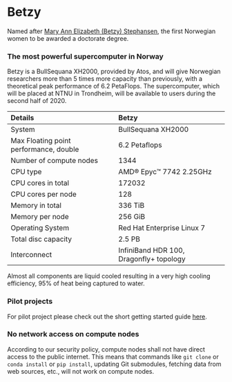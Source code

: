 # Betzy

Named after [Mary Ann Elizabeth (Betzy) Stephansen](https://en.wikipedia.org/wiki/Elizabeth_Stephansen), the first Norwegian women to be awarded a doctorate degree.


### The most powerful supercomputer in Norway

Betzy is a BullSequana XH2000, provided by Atos, and will  give Norwegian researchers more than 5 times more capacity than previously, with a theoretical peak performance of 6.2  PetaFlops. The supercomputer, which will be placed at NTNU in Trondheim, will be available to users during the second half of 2020.


| Details     | Betzy     |
| :------------- | :------------- |
| System     |BullSequana XH2000  |
| Max Floating point performance, double     |	6.2 Petaflops  |
| Number of compute nodes     |	1344  |
| CPU type     |	AMD® Epyc™ 7742 2.25GHz  |
| CPU cores in total  |	172032  |
| CPU cores per node  | 128  |
| Memory in total    |	336 TiB  |
| Memory per node    |  256 GiB  |
| Operating System   | Red Hat Enterprise Linux 7 |
| Total disc capacity     |	2.5 PB  |
| Interconnect  |	InfiniBand HDR 100, Dragonfly+ topology |

Almost all components are liquid cooled resulting in a very high cooling efficiency, 95% of heat being captured to water.


### Pilot projects

For pilot project please check out the short getting started guide
[here](betzy/betzy_pilot.md).


### No network access on compute nodes

According to our security policy, compute nodes shall not have direct access to
the public internet. This means that commands like `git clone` or `conda
install` or `pip install`, updating Git submodules, fetching data from web
sources, etc., will not work on compute nodes.
